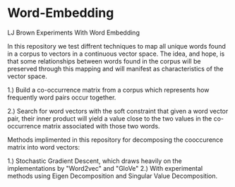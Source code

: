 # Word-Embedding
LJ Brown
Experiments With Word Embedding 

In this repository we test diffrent techniques to map all unique words found in a corpus to vectors in a continuous vector space. The idea, and hope, is that some relationships between words found in the corpus will be preserved through this mapping and will manifest as characteristics of the vector space.

1.) Build a co-occurrence matrix from a corpus which represents how frequently word pairs occur together.

2.) Search for word vectors with the soft constraint that given a word vector pair, their inner product will yield a value close to the two values in the co-occurrence matrix associated with those two words.

Methods implimented in this repository for decomposing the cooccurence matrix into word vectors:

1.) Stochastic Gradient Descent, which draws heavily on the implementations by "Word2vec" and "GloVe"
2.) With experimental methods using Eigen Decomposition and Singular Value Decomposition.
